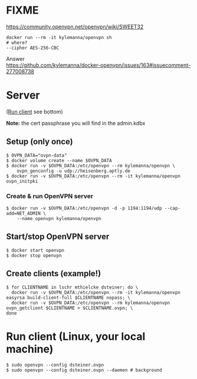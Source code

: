 # FIXME

https://community.openvpn.net/openvpn/wiki/SWEET32

	docker run --rm -it kylemanna/openvpn sh
	# where?
	--cipher AES-256-CBC

Answer  
https://github.com/kylemanna/docker-openvpn/issues/163#issuecomment-277008738


# Server
([Run client](#client) see bottom)

**Note:** the cert passphrase you will find in the admin.kdbx

## Setup (only once)

```shell
$ OVPN_DATA="ovpn-data"
$ docker volume create --name $OVPN_DATA
$ docker run -v $OVPN_DATA:/etc/openvpn --rm kylemanna/openvpn \
    ovpn_genconfig -u udp://heisenberg.aptly.de
$ docker run -v $OVPN_DATA:/etc/openvpn --rm -it kylemanna/openvpn ovpn_initpki
```

### Create & run OpenVPN server

```shell
$ docker run -v $OVPN_DATA:/etc/openvpn -d -p 1194:1194/udp --cap-add=NET_ADMIN \
    --name openvpn kylemanna/openvpn
```

## Start/stop OpenVPN server

```shell
$ docker start openvpn
$ docker stop openvpn
```

## Create clients (example!)

```shell
$ for CLIENTNAME in lschr mthielcke dsteiner; do \
  docker run -v $OVPN_DATA:/etc/openvpn --rm -it kylemanna/openvpn easyrsa build-client-full $CLIENTNAME nopass; \
  docker run -v $OVPN_DATA:/etc/openvpn --rm kylemanna/openvpn ovpn_getclient $CLIENTNAME > $CLIENTNAME.ovpn; \
done
```

<a id="client"></a>

# Run client (Linux, your local machine)

```shell
$ sudo openvpn --config dsteiner.ovpn
$ sudo openvpn --config dsteiner.ovpn --daemon # background
```

